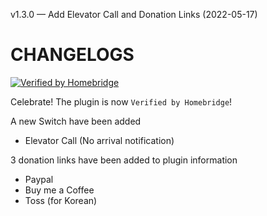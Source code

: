 v1.3.0 — Add Elevator Call and Donation Links (2022-05-17)
# CHANGELOGS

[![Verified by Homebridge](https://badgen.net/badge/homebridge/verified/purple)](https://github.com/homebridge/homebridge/wiki/Verified-Plugins)

Celebrate! The plugin is now `Verified by Homebridge`!

A new Switch have been added
- Elevator Call (No arrival notification)

3 donation links have been added to plugin information
- Paypal
- Buy me a Coffee
- Toss (for Korean)
